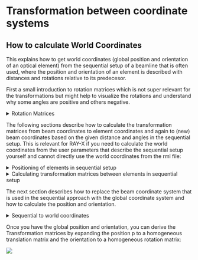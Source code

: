 # Transformation between coordinate systems

## How to calculate World Coordinates

This explains how to get world coordinates (global position and orientation of an optical element) from the sequential setup of a beamline that is often used, where the position and orientation of an element is described with distances and rotations relative to its predecesor.

First a small introduction to rotation matrices which is not super relevant for the transformations but might help to visualize the rotations and understand why some angles are positive and others negative.
 
<details><summary>Rotation Matrices</summary>

### Rotation matrices

A rotation through an angle &theta; can either be active or passive.
An active rotation around for example the z-axis through the angle &theta; rotates the point within the coordinate system. Thereby, the coordinates of the point are changed whereas the coordinate system is left unchanged. When looking along the rotation axis in a right-handed coordinate system towards the origin, the rotation direction is counter-clockwise.

<img src="https://latex.codecogs.com/svg.latex?\small&space; 
\begin{align*}
    R_a({\theta}) = \begin{bmatrix}
    cos(\theta) & -sin(\theta) & 0 \\
    sin(\theta) & cos(\theta) &  \\
    0           & 0         & 1 
    \end{bmatrix}
\end{align*}"/>

A passive rotation leaves the position of the vector unchanged and rotates the axes of the coordinate system relative to the vector i.e. rotates the basis vectors (change of basis). When looking along the rotation-axis towards the origin in a right-handed coordinate system, the rotation of the rotating axes is clockwise. Thus, it is defined as an active rotation (applied to the basis vectors) in the other direction i.e. through the negative angle (cos(-&theta;) = cos(&theta;) and -sin(&theta;) = sin(-&theta;)):

<img src="https://latex.codecogs.com/svg.latex?\small&space; 
\begin{align*}
    R_p({\theta}) = \begin{bmatrix}
    cos(\theta) & sin(\theta) & 0 \\
    -sin(\theta) & cos(\theta) &  \\
    0           & 0         & 1 
    \end{bmatrix} = \begin{bmatrix}
    cos(-\theta) & -sin(-\theta) & 0 \\
    sin(-\theta) & cos(-\theta) &  \\
    0           & 0         & 1 
    \end{bmatrix}
\end{align*} "/>

The relation between axes and the position of the point are the same after each of the rotations: After the passive rotation the basis vectors are different and the vector coordinates stay the same whereas after the active rotation the vector coordinates are different but the basis vectors are the same.

Example for active (left) and passive (right) rotation through &alpha;=25°:
![active_passive](uploads/7eb17510a7f200d4ce89ed337e0a4eda/rotation_active_vs_passive.PNG) The relative position of the vector to the axes is the same after each rotation. 
See also [active vs passive transformation](https://en.wikipedia.org/wiki/Active_and_passive_transformation)

However, active and passive are in our case only an *interpretation* of the rotations that makes sense when looking at the beamline from a global point of view. Globally seen, the local coordinate system of each optical element is rotated and translated differently with respect to a global coordinate system whereas the vectors (the rays) only change by e.g. reflection when interacting with an element.
Thus, we have coordinate systems for optical elements, that are identical for each element in the sense that the y-axis is the normal and the x-z-plane is the tangent plane of the surface at the origin, and for rays where the center ray is the z-axis and a global system. The transformation between the systems is implemented by rotating and translating the vectors within the same coordinate system.
-> In the implementation only the vectors are transformed by active transformations and the axes of the coordinate system stay the same, although in the "real world", the beams remain unchanged and only the coordinate system is rotated around them.
</details>

The following sections describe how to calculate the transformation matrices from beam coordinates to element coordinates and again to (new) beam coordinates based on the given distance and angles in the sequential setup.
This is relevant for RAY-X if you need to calculate the world coordinates from the user parameters that describe the sequential setup yourself and cannot directly use the world coordinates from the rml file: 


<details><summary>Positioning of elements in sequential setup</summary>

In the old RAY rays are represented in a beam coordinate system. In that system the main ray always points from the origin towards the z-axis wheras the individual rays have slight deviations in their direction and origin.

Elements are represented in an element coordinate system.
The elements are mostly located in the x-z-plane of their coordinate system. The y-axis is the normal in the center of the element (Visualized in the [documentation](https://it-ed-git.basisit.de/RAY/RAY/-/wikis/uploads/bdcf4515e03b2fccf462c5f0d76052c3/Paper_Schaefers_RAY_Springer_2007.pdf)).


In order to calculate the intersection point with the "quad" function, we first need to transfer the incoming rays from beam coordinates to the object coordinates. The relation between these system is defined by two angles &alpha; and &chi; (chi) and a translation by z<sub>0</sub>. The transformation affects the position and direction of the ray.

1. the offset z<sub>0</sub> describes the distance between the previous element or the source and the current optical element. 

2. the main ray should have a specific incidence angle &alpha; (angle between main ray and x-z-plane of the optical element). This rotation is counter-clockwise around the x-axis:

<img src="https://latex.codecogs.com/svg.latex?\small&space; 
\begin{align*}
    R_x({\alpha}) = \begin{bmatrix}
    1 & 0 & 0 \\
    0 & cos(\alpha) & -sin(\alpha) \\
    0 & sin(\alpha) & cos(\alpha)
    \end{bmatrix}
\end{align*}"/>

<details><summary>Side note</summary>
Side note for visualization: An example for this rotation interpreted as an [active](uploads/33a69b81f3f7c491842bcdeda4ca97b7/incidence_angle_active.PNG) and as a [passive](uploads/5ab2555382dc2b2ef10a9864aaee0224/incidence_angle_passive.PNG) rotation of the main ray (z-axis) and a ray v through the grazing incidence angle &alpha;=25°. The first coordinate system shows the incoming ray in the ray-coordinate system. In the second one the rays/the axes are rotated through &alpha; such that the rays lie in the element-coordinate system. In the third image the reflection is calculated. Finally, in the last image, the reflected ray/the axes are rotated to the new ray-coordinate system.
Since we are using a right-handed coordinate system, the x-axis points into the image and the rotations that appear to be clockwise are actually counter-clockwise around the x-axis.
</details>

3. The second rotation through angle &chi; around the z-axis tilts the optical element such that the ray is not reflected upwards (&chi;=0°) but to the right (&chi;=90°), downwards (&chi;=180°) or to the left (&chi;=270°). This is a clockwise rotation. Thus, we rotate through -&chi; when &chi; is given.

After tracing we need to transform the ray back to the beam coordinate system. Therefore we rotate back around &chi; and then rotate around the exit angle &beta; All these parameters are given as "user" parameters. The following section describes how to calculate beam-element and element-beam transformation matrices.
</details>


<details><summary>Calculating transformation matrices between elements in sequential setup</summary>

##### Beam to Element
1. Translation by z<sub>0</sub> in z direction = distance to preceeding element

2. Rotation by azimuthal angle &chi; around z-axis. 
<img src="https://latex.codecogs.com/svg.latex?\small&space; 
\begin{align*}
    R_z(-\chi) &= \begin{bmatrix} cos(-\chi) & -sin(-\chi) & 0 \\
    sin(-\chi) & cos(-\chi) & 0 \\
    0 & 0 & 1 \end{bmatrix} =
    \begin{bmatrix} cos(\chi) & sin(\chi) & 0 \\
    -sin(\chi) & cos(\chi) & 0 \\
    0 & 0 & 1 \end{bmatrix}
\end{align*} " />

3. Rotation through grazing incidence angle &alpha; around x-axis. Sometimes, the normal incidence angle with 90°-&alpha; is given. Then, it has to be converted to the grazing incidence angle &alpha;.<br>
<img src="https://latex.codecogs.com/svg.latex?\small&space; 
\begin{align*}
    R_x(\alpha) &= \begin{bmatrix} 1 & 0 & 0 \\ 
    0 & cos(\alpha) & -sin(\alpha) \\ 0 & sin(\alpha) & cos(\alpha) \end{bmatrix}
\end{align*} " />

Putting it all together this is an affine transformation and can be written in homogeneous coordinates as one single matrix:

<img src="https://latex.codecogs.com/svg.latex?\small&space; 
\begin{align*}
    M_{b2e} &= R_{x}(\alpha) R_z(-\chi) T_z(z_0) \\
    M_{b2e} &= \begin{bmatrix} 1 & 0 & 0 & 0\\ 
    0 & cos(\alpha) & -sin(\alpha) & 0 \\ 0 & sin(\alpha) & cos(\alpha) & 0 \\ 0 & 0 & 0 & 1 \end{bmatrix} \cdot \begin{bmatrix} cos(\chi) & sin(\chi) & 0 & 0\\ -sin(\chi) & cos(\chi) & 0 & 0\\ 0 & 0 & 1 & 0 \\ 0 & 0 & 0 & 1 \end{bmatrix} \cdot \begin{bmatrix} 1 & 0 & 0 & 0 \\ 0 & 1 & 0 & 0 \\ 0 & 0 & 1 & -z_0 \\ 0 & 0 & 0 & 1 \end{bmatrix} \\
&= \begin{bmatrix} cos(\chi) & sin(\chi) & 0 & 0 \\
-sin(\chi)cos(\alpha) & cos(\chi)cos(\alpha) & -sin(\alpha) & z_0 sin(\alpha) \\
-sin(\chi) sin(\alpha) & sin(\alpha)cos(\chi) & cos(\alpha) & -z_0 cos(\alpha) \\ 0 & 0 & 0 & 1 \end{bmatrix}
\end{align*} " />

##### Element to Beam
After the interaction with the element, the reflected ray x<sub>R</sub>  is transformed back to a beam coordinate system. The rotations around the axes are applied in reverse order.

1. Rotation through gracing exit angle &beta; around x-axis. We do not need to rotate back through &alpha; but keep rotating in the same direction since the new z-axis should point in the direction of the reflected and not of the incoming main ray. E.g. &beta; is the same as &alpha; for mirrors.<br>
<img src="https://latex.codecogs.com/svg.latex?\small&space; 
\begin{align*}
    R_x(\beta) &= \begin{bmatrix} 1 & 0 & 0 \\ 
    0 & cos(\beta) & -sin(\beta) \\ 0 & sin(\beta) & cos(\beta) \end{bmatrix}
\end{align*}"/>

2. Rotation back through &chi;.<br>
<img src="https://latex.codecogs.com/svg.latex?\small&space; 
\begin{align*}
    R_z(\chi) = R_z^{-1}(-\chi) &= \begin{bmatrix} cos(\chi) & -sin(\chi) & 0 \\
    sin(\chi) & cos(\chi) & 0 \\
    0 & 0 & 1 \end{bmatrix}
\end{align*}"/>

In homogeneous coordinates:

<img src="https://latex.codecogs.com/svg.latex?\small&space; 
\begin{align*}
    M_{e2b} &= R_z(\chi)R_{x}(\beta) \\
    M_{e2b} &= \begin{bmatrix} cos(\chi) & -sin(\chi) & 0 & 0\\
    sin(\chi) & cos(\chi) & 0 & 0\\
    0 & 0 & 1 & 0 \\ 0 & 0 & 0 & 1 \end{bmatrix} \cdot  \begin{bmatrix} 1 & 0 & 0 & 0\\ 
    0 & cos(\beta) & -sin(\beta) & 0 \\ 0 & sin(\beta) & cos(\beta) & 0 \\ 0 & 0 & 0 & 1\end{bmatrix}\\
&= \begin{bmatrix} cos(\chi) & -sin(\chi) cos(\beta) & sin(\chi)sin(\beta) & 0 \\
sin(\chi) & cos(\chi)cos(\beta) & -cos(\chi)sin(\beta) & 0 \\
0 & sin(\beta) & cos(\beta) & 0 \\ 0 & 0 & 0 & 1 \end{bmatrix}
\end{align*} " />

(Since there is no translation a 3x3 matrix would suffice)

### Misalignment
Misalignment is used when the optical element does not lie exactly where it should after applying the beam to element matrix. Therefore some rotation or translation might be necessary before the intersection point can be calculated.

The misalignment transformation matrix M<sub>mis</sub> is simply derived from the user parameters d<sub>x</sub>, d<sub>y</sub>, d<sub>z</sub>, d<sub>&phi;</sub>, d<sub>&psi;</sub>, d<sub>&chi;</sub>. It can be calculated by spliting into a transformation matrix (from d<sub>x</sub>, d<sub>y</sub>, d<sub>z</sub>) and multiplying with a rotation matrix (from d<sub>&phi;</sub>, -d<sub>&psi;</sub>, d<sub>&chi;</sub>):

<img src="https://latex.codecogs.com/svg.latex?\small&space; 
\begin{align*}
    M_{mis} &= T_{x,y,z} R_{\phi, -\psi, \chi} \\
    &= \begin{bmatrix} 1 & 0 & 0 & -d_x\\
    0 & 1 & 0 & -d_y\\
    0 & 0 & 1 & -d_z \\ 0 & 0 & 0 & 1 \end{bmatrix} \cdot R^x_{-\psi} \cdot R^y_{\phi} \cdot R^z_{\chi}
\end{align*} " />

where e.g. R<sup>x</sup><sub>&psi;</sub> is the 4x4 homogeneous rotation matrix through &psi; around the x-axis.

The inverse misalignment matrix is then calculated as follows:

<img src="https://latex.codecogs.com/svg.latex?\small&space; 
\begin{align*}
    M_{mis}^{-1} &= R_{-\psi, \phi, \chi}^{-1} \cdot T_{x,y,z}^{-1}\\
    &= (R^x_{-\psi} \cdot R^y_{\phi} \cdot R^z_{\chi}) ^{T} \cdot 
  \begin{bmatrix}
    1 & 0 & 0 & d_x \\
    0 & 1 & 0 & d_y \\
    0 & 0 & 1 & d_z \\ 
    0 & 0 & 0 & 1 
  \end{bmatrix} 
\end{align*} "/>

Since rotation matrices are orthogonal, the inverse of (R<sup>x</sup><sub>-&psi;</sub> R<sup>y</sup><sub>&phi;</sub> R<sup>z</sup><sub>&chi;</sub>) is the same as the transpose. The inverse of the translation matrix is the same but with negative offsets.

M<sub>mis</sub>, M<sub>mis</sub><sup>-1</sup> are multiplied with M<sub>b/g2e</sub> and M<sub>e2g/b</sub>, respectively, to form the final transformation matrices which could be given to the shader if we would still use the sequential approach in RAY-X. However, we use a global coordinate system instead of the beam coordinate system but don't worry you didn't just read all of that for nothing, it will be important in the derivation of the transformation from global to element coordinates and back.
</details>

The next section describes how to replace the beam coordinate system that is used in the sequential approach with the global coordinate system and how to calculate the position and orientation.
<details><summary>Sequential to world coordinates</summary>

As explained in the previous sections, there is no global coordinate system in the sequential implementation but instead rays are transformed from beam coordinate system to element coordinate system and back to a different beam coordinate system such that the z-axis of the beam coordinate system always follows the main ray, which means that the main ray with pos=(0,0,0), dir=(0,0,1) in beam coordinates is always the same after each interaction with an optical element.

In a global coordinate system this is different. The origin of the system is the (first) source. When the main ray hits the first element, it is transformed into the element's coordinate system, traced (e.g. reflected) and transformed back into the global coordinate system. Then it does no longer have the values pos=(0,0,0) and dir=(0,0,1). To achieve this for the first element (i=1) in the beamline, we can still use M<sub>b2e</sub> that we defined previously (M<sub>g2e</sub><sup>1</sup> = M<sub>b2e</sub><sup>1</sup>) since for the first element the global coordinate system is the same as the beam coordinate system of the incoming rays (bc the source is in (0,0,0) which is the origin of both the global coord system and the initial beam coord. system). However, we need a different element to global coordinate system transformation for this elemet M<sub>e2g</sub><sup>1</sup> != M<sub>e2b</sub>sup>1</sup> and of course also for all following elements. Moreover, for all following elements we also need a different M<sub>g2e</sub><sup>i</sup> != M<sub>b2e</sub><sup>i</sup> for i>1.

### Transformation matrices from position and orientation
global coordinates are sometimes given by the user directly via e.g. an rml file, which stores the global orientation as a 3x3 matrix and the position as a 3 element vector. Expanding both to homogeneous 4x4 rotation/translation matrices makes it possible to calculate M<sub>g2e</sub> and M<sub>e2g</sub> by multiplying them.
For the case that the beamline was still build sequentially, it was decided to first build the global position and orientation from &alpha;, &beta;, &chi;, the distance z<sub>0</sub> and the misalignment and then derive the matrices M<sub>g2e</sub> and M<sub>e2g</sub> in the same way.

The following calculations can be used for all optical elements. For the ellipsoid, however, the misalignment can be defined in the coordinate system of the mirror or of the curvation. The usual misalignment is in the coordinate system of the mirror. The coordinate system of the curvation differs by a rotation through the tangent angle &theta; around the x-axis. This angle depends on the shape of the ellipsoid. Depending on the coordinate system, we add the rotation T<sub>x</sub>(&theta;) (in red), for all other elements this is irrelevant so &theta;=0.

As mentioned before, in the case that the element is the first in the beamline, it is simply placed at a certain distance on the z-axis. Therefore, the position (pos) is, in homogeneous coordinates:

<img src="https://latex.codecogs.com/svg.latex?\small&space; 
\begin{align*}
pos^0 = \begin{bmatrix} 0 \\ 0 \\ z_0^0 \\ 1 \end{bmatrix} + or^0 \cdot \color{red} R_x^0(\theta) \color{black} \cdot \begin{bmatrix} d_x^0 \\ d_y^0 \\ d_z^0 \\ 1 \end{bmatrix}
\end{align*}
"/>

where or is the orientation of the element and d<sub>x</sub>, d<sub>y</sub>, d<sub>z</sub> are the positional misalignment.
The orientation of the first element is calculated as follow:

<img src="https://latex.codecogs.com/svg.latex?\small&space; 
\begin{align*}
or^0 = R_x^0(\alpha) R_z^0(-\chi) \cdot \color{red} R_x^0(\theta) \color{black} \cdot R_{\phi, -\psi, \chi}^0 \cdot \color{red} R_x^0(\theta)^T \color{black}
\end{align*}
"/>

where R<sub>&phi; -&psi; &chi;</sub> contains the orientational misalignment  and R<sub>x</sub>(&alpha;) R<sub>z</sub>(-&chi;) is the rotational part of M<sub>b2e</sub> (without the translation by z<sub>0</sub> since the distance is not part of the orientation but of the position)

When the element is not the first in the beamline, we need in addition to the ususal parameters of this element (&alpha;, &beta;, &chi;, the distance z<sub>0</sub> and the misalignment) also the global position and orientation and the M<sub>e2b</sub> matrix of the previous element. Unfortunately, we also have to remove the misalignment from the global position of the previous element (equation 1), then we can add the distance from the previous to new element to the position of the previous element following the direction of the outgoing ray (2). Finally, we can add the positional misalignment of element i to the position (3).

<img src="https://latex.codecogs.com/svg.latex?\small&space; 
\begin{align}
pos^{(i-1)*} &= pos^{i-1} - or^{i-1} \cdot \color{red} R_x^{i-1}(\theta) \color{black} \cdot \begin{bmatrix} d_x^{i-1} \\ d_y^{i-1} \\ d_z^{i-1} \\ 1 \end{bmatrix} \\
pos^i &= pos^{(i-1)*} + or^{i-1} \cdot M_{e2b}^{i-1} \cdot \begin{bmatrix} 0 \\ 0 \\ z_0^i \\ 1 \end{bmatrix} \\
pos^i &= pos^i + or^{i} \cdot \color{red} R_x^{i}(\theta) \color{black} \cdot \begin{bmatrix} d_x^i \\ d_y^i \\ d_z^i \\ 1 \end{bmatrix}
\end{align}
"/>

The calculation of the orientation of the ith element is a bit simpler. The global orientation of element i is the global orientation of the previous element (or<sup>i-1</sup>) without the rotational misalignment (1) multiplied with the rotation of the new element coordinate system with respect to the previous element coordinate system (M<sub>e2b</sub>, eq 2) multiplied with the orientation of the new element in its own element coordinate system (which is calculated in the same way as for the first element: local orientation * misalignment, eq. 3):

<img src="https://latex.codecogs.com/svg.latex?\small&space; 
\begin{align}
or^{(i-1)*} &= or^{i-1} \cdot \color{red} R_x^{i-1}(\theta)^T \color{black} \cdot (R_{\phi, -\psi, \chi}^{i-1})^{T} \cdot \color{red} R_x^{i-1}(\theta) \color{black}\\
or^i &= or^{(i-1)*} \cdot M_{e2b}^{i-1} \\
or^i &= or^i \cdot (R_x^i(\alpha) R_z^i(-\chi) \cdot \color{red} R_x^i(\theta) \color{black} \cdot R_{\phi, -\psi, \chi}^i \color{red} R_x^i(\theta)^T \color{black})
\end{align}
"/>

These calculations are done in WorldUserParams.cpp. They have been tested but still there might be some mistake in there, so feel free to question the calculations if something is not working.

</details>

Once you have the global position and orientation, you can derive the Transformation matrices by expanding the position p to a homogeneous translation matrix and the orientation to a homogeneous rotation matrix:

<img src="https://latex.codecogs.com/svg.latex?\small&space; 
\begin{align*}
M_{g2e} &= 
\begin{bmatrix} 
1 & 0 & 0 & -p_x \\
0 & 1 & 0 & -p_y \\
0 & 0 & 1 & -p_z \\
0 & 0 & 0 & 1
\end{bmatrix} \cdot or \\
M_{e2g} &= M_{g2e}^{-1} = or^T \cdot \begin{bmatrix} 
1 & 0 & 0 & p_x \\
0 & 1 & 0 & p_y \\
0 & 0 & 1 & p_z \\
0 & 0 & 0 & 1
\end{bmatrix}
\end{align*}
"/>

